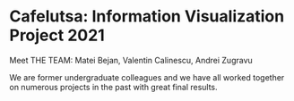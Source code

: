 # Cafelutsa: Information Visualization Project 2021
Meet THE TEAM: Matei Bejan, Valentin Calinescu, Andrei Zugravu

We are former undergraduate colleagues and we have all worked together on numerous projects in the past with great final results.
